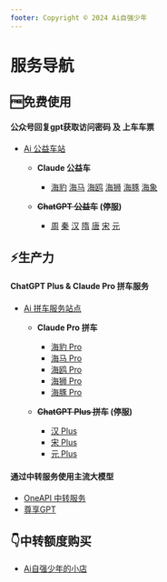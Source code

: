 ```yaml
---
footer: Copyright © 2024 Ai自强少年
---
```


# 服务导航

## 🆓免费使用 
#### 公众号回复gpt获取访问密码 及 上车车票

- [Ai 公益车站](https://station.hugai.top)

    - **Claude 公益车**
        - [海豹](https://haibao.hugai.top) [海马](https://haima.hugai.top) [海鸥](https://haiou.hugai.top) [海狮](https://haishi.hugai.top) [海豚](https://haitun.hugai.top) [海象](https://haixiang.hugai.top) 

    - **~~ChatGPT 公益车~~ (停服)**
        - [周](https://zhou.hugai.top) [秦](https://qin.hugai.top) [汉](https://han.hugai.top) [隋](https://sui.hugai.top) [唐](https://tang.hugai.top) [宋](https://song.hugai.top) [元](https://yuan.hugai.top)


## ⚡生产力

#### ChatGPT Plus & Claude Pro 拼车服务

- [Ai 拼车服务站点](https://station.aiporters.com)

    - **Claude Pro 拼车**
        - [海豹 Pro](https://haibaopro.aiporters.com/)
        - [海马 Pro](https://haimapro.aiporters.com/)
        - [海鸥 Pro](https://haioupro.aiporters.com/) 
        - [海狮 Pro](https://haishipro.aiporters.com/)
        - [海豚 Pro](https://haitunpro.aiporters.com/)

    - **~~ChatGPT Plus 拼车~~ (停服)**
        - [汉 Plus](https://hanplus.aiporters.com)
        - [宋 Plus](https://songplus.aiporters.com)
        - [元 Plus](https://yuanplus.aiporters.com)
    


#### 通过中转服务使用主流大模型

- [OneAPI 中转服务](https://one-api.aiporters.com)
- [尊享GPT](https://next.aiporters.com)


## 👇中转额度购买

- [Ai自强少年的小店](https://store.wehugai.com)
